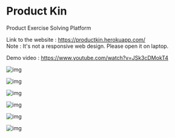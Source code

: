 # Product Kin
Product Exercise Solving Platform

Link to the website : https://productkin.herokuapp.com/  
Note : It's not a responsive web design. Please open it on laptop. 

Demo video : https://www.youtube.com/watch?v=JSk3cDMokT4

![img](https://imgur.com/aFIfjap.png)

![img](https://imgur.com/4upLs9P.png)

![img](https://imgur.com/0pLQCmh.png)

![img](https://imgur.com/a3FBYwB.png)

![img](https://imgur.com/2ZdTzpL.png)

![img](https://imgur.com/snTRIWV.png)

